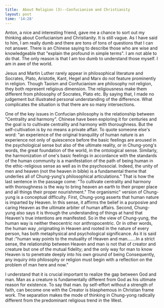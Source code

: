 ```yaml
---
title:  About Religion (3)--Confucianism and Christianity
layout: post
time: '14:28'
---
```



Anton, a nice and interesting friend, gave me a chance to sort out my thinking about Confucianism and Christianity. It is still vague. As I have said to him, I am really dumb and there are tons of tons of questions that I can not answer. There is an Chinese saying to describe those who are wise and knowledgeable that "explain the profound in simple terms". I am not able to do that. The only reason is that I am too dumb to understand those myself. I am in awe of the world.

<!--excerpt-->

Jesus and Martin Luther rarely appear in philosophical literature and Socrates, Plato, Aristotle, Kant, Hegel and Marx do not feature prominently in religion. Though Taoism and Confucianism are philosophy not religion, they both represent religious dimension. The religiousness make them different from philosophy of Socrates, Plato etc. By saying that, I made no judgement but illustrated personal understanding of the difference. What complicates the situation is that there are so many intersections.
 
One of the key issues in Confucian philosophy is the relationship between "Centrality and harmony". Chinese have been exploring it for centuries and the goal is to cultivate centrality and harmony with thoroughness. But the self-cultivation is by no means a private affair. To quote someone else's word: "an experience of the original tranquility of human nature is an experience not only of quiescence before the basic feelings are aroused in the psychological sense but also of the ultimate reality, or in Chung-yong's words, the great foundation of the world, in the ontological sense. Similarly, the harmonization of one's basic feelings in accordance with the standards of the human community is a manifestation of the path of being human in the ethic-religious sense as well as in the psychosocial. Indeed, the unity of men and heaven (not the heaven in bible) is a fundamental theme that underlies all of Chung-yung's philosophical articulations." That is how the last sentence in the passage come: "To cultivate centrality and harmony with thoroughness is the way to bring heaven an earth to their proper place and all things their proper nourishment." The organismic" version of Chung-yung is a conceptual difficulty. First, Chung-yong asserts that human nature is imparted by Heaven. In this sense, it affirms the belief in a purposive and caring Heaven as the ultimate arbiter of human affairs. Second, Chung-yung also says it is through the understanding of things at hand that Heaven's true intentions are manifested. So in the view of Chung-yung, the human way is neither theocentric nor anthropocentric. Or in other words, the human way ,originating in Heaven and rooted in the nature of every person, has both metaphysical and psychological significance. As it is said that :"human way points to the mutuality of Heaven and man.......In a strict sense, the relationship between Heaven and man is not that of creator and creature but one of the mutual fidelity; and the only way for man to know Heaven is to penetrate deeply into his own ground of being Consequently, any inquiry into philosophy or religion must begin with a reflection on the problem of man here and now."

I understand that it is crucial important to realize the gap between God and man. Man as a creature is fundamentally different from God as his ultimate reason for existence. To say that man. by self-effort without a strength of faith, can become one with the Creator is blasphemous in Christian frame work. The separation makes the mode of thinking in Chung-yong radically different from the predominant religious trend in the West.